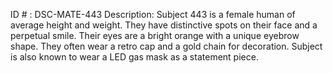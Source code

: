 ID # : DSC-MATE-443
Description: Subject 443 is a female human of average height and weight. They have distinctive spots on their face and a perpetual smile. Their eyes are a bright orange with a unique eyebrow shape. They often wear a retro cap and a gold chain for decoration. Subject is also known to wear a LED gas mask as a statement piece.
